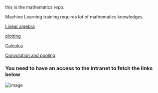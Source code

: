 this  is the mathematics repo.

Machine Learning training requires lot of mathematics knowledges.


[Linear algebra](https://intranet.hbtn.io/projects/2275)

[plotting](https://intranet.hbtn.io/projects/2280)

[Calculus](https://intranet.hbtn.io/projects/2278)

[Convolution and pooling](https://intranet.hbtn.io/projects/2301)

### You need to have an access to the intranet to fetch the links below


![image](https://github.com/CedricChauvet/holbertonschool-machine_learning/assets/16280142/d35be8db-0a75-4c05-be2b-a9afd42c446d)
